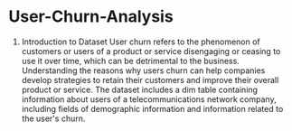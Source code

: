 # User-Churn-Analysis
1. Introduction to Dataset
User churn refers to the phenomenon of customers or users of a product or service disengaging or ceasing to use it over time, which can be detrimental to the business.
Understanding the reasons why users churn can help companies develop strategies to retain their customers and improve their overall product or service.
The dataset includes a dim table containing information about users of a telecommunications network company, including fields of demographic information and information related to the user's churn.
